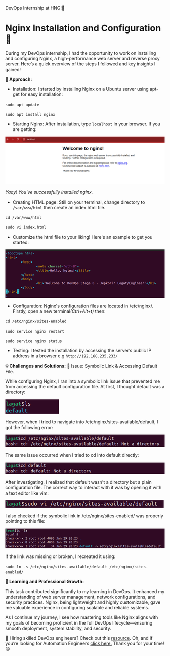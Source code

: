 DevOps Internship at HNG!🚀

# Nginx Installation and Configuration 🚀

During my DevOps internship, I had the opportunity to work on installing and configuring Nginx, a high-performance web server and reverse proxy server. Here’s a quick overview of the steps I followed and key insights I gained!

<strong> 🔧 Approach:</strong>

- Installation: I started by installing Nginx on a Ubuntu server using apt-get for easy installation:

`sudo apt update`

`sudo apt install nginx`

- Starting Nginx: After installation, type `localhost` in your browser. If you are getting:
 <img src="./img1.png"> 

 <em>Yaay! You've successfully installed nginx.</em>

- Creating HTML page: Still on your terminal, change directory to `/var/www/html` then create an index.html file.

`cd /var/www/html`

`sudo vi index.html`

- Customize the html file to your liking! Here's an example to get you started:
<img src="./img2.png">

- Configuration: Nginx's configuration files are located in /etc/nginx/. Firstly, open a new terminal<em>(Ctrl+Alt+t)</em> then:

`cd /etc/nginx/sites-enabled`

`sudo service nginx restart`

`sudo service nginx status`

- Testing: I tested the installation by accessing the server’s public IP address in a browser e.g `http://192.168.235.233/`


<strong> 💡 Challenges and Solutions:</strong>
🔴 Issue: Symbolic Link & Accessing Default File.

While configuring Nginx, I ran into a symbolic link issue that prevented me from accessing the default configuration file. At first, I thought default was a directory:

<img src="./img3.png">

However, when I tried to navigate into /etc/nginx/sites-available/default, I got the following error:


<img src="./img4.png">


The same issue occurred when I tried to cd into default directly:


<img src="./img5.png">


After investigating, I realized that default wasn't a directory but a plain configuration file. The correct way to interact with it was by opening it with a text editor like vim:


<img src="./img6.png">


I also checked if the symbolic link in /etc/nginx/sites-enabled/ was properly pointing to this file:


<img src="./img7.png">


If the link was missing or broken, I recreated it using:

`sudo ln -s /etc/nginx/sites-available/default /etc/nginx/sites-enabled/`


<strong> 🌱 Learning and Professional Growth:</strong>

This task contributed significantly to my learning in DevOps. It enhanced my understanding of web server management, network configurations, and security practices. Nginx, being lightweight and highly customizable, gave me valuable experience in configuring scalable and reliable systems.

As I continue my journey, I see how mastering tools like Nginx aligns with my goals of becoming proficient in the full DevOps lifecycle—ensuring smooth deployment, system stability, and security.

🔗 Hiring skilled DevOps engineers? Check out this <a href="https://hng.tech/hire/devops-engineers">resource</a>. Oh, and if you’re looking for Automation Engineers <a href="https://hng.tech/hire/automation-engineers">click here.</a> Thank you for your time! 😊
